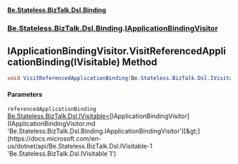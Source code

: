 #### [Be.Stateless.BizTalk.Dsl.Binding](README.md 'README')
### [Be.Stateless.BizTalk.Dsl.Binding](Be.Stateless.BizTalk.Dsl.Binding.md 'Be.Stateless.BizTalk.Dsl.Binding').[IApplicationBindingVisitor](IApplicationBindingVisitor.md 'Be.Stateless.BizTalk.Dsl.Binding.IApplicationBindingVisitor')

## IApplicationBindingVisitor.VisitReferencedApplicationBinding(IVisitable<IApplicationBindingVisitor>) Method

```csharp
void VisitReferencedApplicationBinding(Be.Stateless.BizTalk.Dsl.IVisitable<Be.Stateless.BizTalk.Dsl.Binding.IApplicationBindingVisitor> referencedApplicationBinding);
```
#### Parameters

<a name='Be.Stateless.BizTalk.Dsl.Binding.IApplicationBindingVisitor.VisitReferencedApplicationBinding(Be.Stateless.BizTalk.Dsl.IVisitable_Be.Stateless.BizTalk.Dsl.Binding.IApplicationBindingVisitor_).referencedApplicationBinding'></a>

`referencedApplicationBinding` [Be.Stateless.BizTalk.Dsl.IVisitable&lt;](https://docs.microsoft.com/en-us/dotnet/api/Be.Stateless.BizTalk.Dsl.IVisitable-1 'Be.Stateless.BizTalk.Dsl.IVisitable`1')[IApplicationBindingVisitor](IApplicationBindingVisitor.md 'Be.Stateless.BizTalk.Dsl.Binding.IApplicationBindingVisitor')[&gt;](https://docs.microsoft.com/en-us/dotnet/api/Be.Stateless.BizTalk.Dsl.IVisitable-1 'Be.Stateless.BizTalk.Dsl.IVisitable`1')